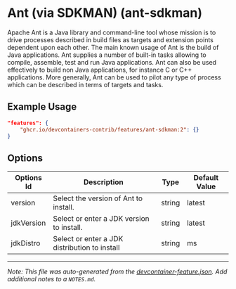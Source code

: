 
# Ant (via SDKMAN) (ant-sdkman)

Apache Ant is a Java library and command-line tool whose mission is to drive
processes described in build files as targets and extension points dependent
upon each other. The main known usage of Ant is the build of Java applications.
Ant supplies a number of built-in tasks allowing to compile, assemble, test and
run Java applications. Ant can also be used effectively to build non Java
applications, for instance C or C++ applications. More generally, Ant can be
used to pilot any type of process which can be described in terms of targets and
tasks.

## Example Usage

```json
"features": {
    "ghcr.io/devcontainers-contrib/features/ant-sdkman:2": {}
}
```

## Options

| Options Id | Description | Type | Default Value |
|-----|-----|-----|-----|
| version | Select the version of Ant to install. | string | latest |
| jdkVersion | Select or enter a JDK version to install. | string | latest |
| jdkDistro | Select or enter a JDK distribution to install | string | ms |



---

_Note: This file was auto-generated from the [devcontainer-feature.json](https://github.com/devcontainers-contrib/features/blob/main/src/ant-sdkman/devcontainer-feature.json).  Add additional notes to a `NOTES.md`._
